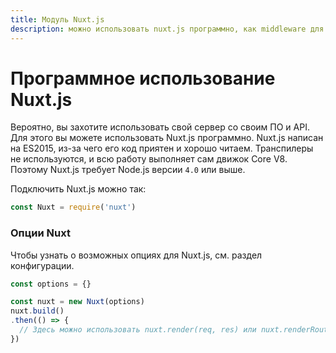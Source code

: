 ```yaml
---
title: Модуль Nuxt.js
description: можно использовать nuxt.js программно, как middleware для собственного web-сервера.
---
```


# Программное использование Nuxt.js

Вероятно, вы захотите использовать свой сервер со своим ПО и API. Для этого вы можете использовать Nuxt.js программно.
Nuxt.js написан на ES2015, из-за чего его код приятен и хорошо читаем. Транспилеры не используются, и всю работу выполняет сам движок Core V8. Поэтому Nuxt.js требует Node.js версии `4.0` или выше.

Подключить Nuxt.js можно так:
```js
const Nuxt = require('nuxt')
```

### Опции Nuxt

Чтобы узнать о возможных опциях для Nuxt.js, см. раздел конфигурации.
```js
const options = {}

const nuxt = new Nuxt(options)
nuxt.build()
.then(() => {
  // Здесь можно использовать nuxt.render(req, res) или nuxt.renderRoute(route, context)
})
```
